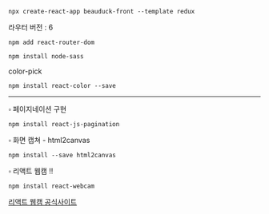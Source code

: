 ``` 
npx create-react-app beauduck-front --template redux
```

라우터 버전 : 6 
```
npm add react-router-dom
```
``` 
npm install node-sass
```


color-pick      
```
npm install react-color --save
```

--- 


▫ 페이지네이션 구현
```
npm install react-js-pagination
```


▫ 화면 캡쳐 - html2canvas
```
npm install --save html2canvas
```

▫ 리액트 웹캠 !!    
```
npm install react-webcam
```
[리액트 웹캠 공식사이트](https://www.npmjs.com/package/react-webcam)
